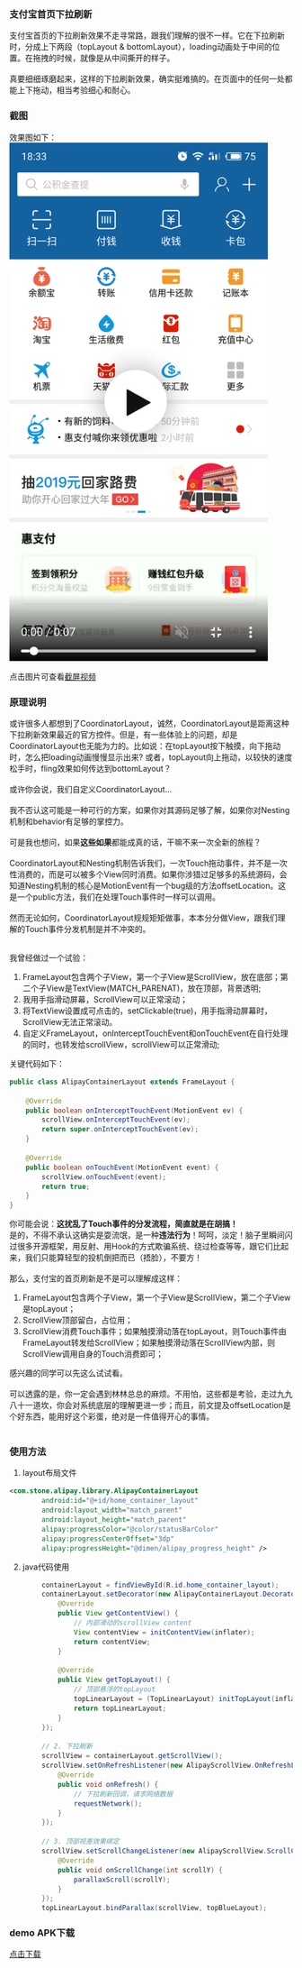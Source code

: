 ### 支付宝首页下拉刷新
支付宝首页的下拉刷新效果不走寻常路，跟我们理解的很不一样。它在下拉刷新时，分成上下两段（topLayout & bottomLayout），loading动画处于中间的位置。在拖拽的时候，就像是从中间撕开的样子。<br/><br/>
真要细细琢磨起来，这样的下拉刷新效果，确实挺难搞的。在页面中的任何一处都能上下拖动，相当考验细心和耐心。

### 截图
效果图如下：<br/>
<a href="https://xmusistone.github.io/capture/video.html?content=alipayCapture1.mp4" target="_blank">
  <img src="capture1.png" width="460"/>
</a>

点击图片可查看[截屏视频](https://xmusistone.github.io/capture/video.html?content=alipayCapture1.mp4)

### 原理说明
或许很多人都想到了CoordinatorLayout，诚然，CoordinatorLayout是距离这种下拉刷新效果最近的官方控件。但是，有一些体验上的问题，却是CoordinatorLayout也无能为力的。比如说：在topLayout按下触摸，向下拖动时，怎么把loading动画慢慢显示出来? 或者，topLayout向上拖动，以较快的速度松手时，fling效果如何传达到bottomLayout？<br/><br/>
或许你会说，我们自定义CoordinatorLayout...<br/><br/>
我不否认这可能是一种可行的方案，如果你对其源码足够了解，如果你对Nesting机制和behavior有足够的掌控力。<br/><br/>
可是我也想问，如果**这些如果**都能成真的话，干嘛不来一次全新的旅程？<br/><br/>
CoordinatorLayout和Nesting机制告诉我们，一次Touch拖动事件，并不是一次性消费的，而是可以被多个View同时消费。如果你涉猎过足够多的系统源码，会知道Nesting机制的核心是MotionEvent有一个bug级的方法offsetLocation。这是一个public方法，我们在处理Touch事件时一样可以调用。<br/><br/>
然而无论如何，CoordinatorLayout规规矩矩做事，本本分分做View，跟我们理解的Touch事件分发机制是并不冲突的。<br/><br/>

我曾经做过一个试验：
1. FrameLayout包含两个子View，第一个子View是ScrollView，放在底部；第二个子View是TextView(MATCH_PARENAT)，放在顶部，背景透明;
2. 我用手指滑动屏幕，ScrollView可以正常滚动；
3. 将TextView设置成可点击的，setClickable(true)，用手指滑动屏幕时，ScrollView无法正常滚动。
4. 自定义FrameLayout，onInterceptTouchEvent和onTouchEvent在自行处理的同时，也转发给scrollView，scrollView可以正常滑动;

关键代码如下：
```java
public class AlipayContainerLayout extends FrameLayout {

    @Override
    public boolean onInterceptTouchEvent(MotionEvent ev) {
        scrollView.onInterceptTouchEvent(ev);
        return super.onInterceptTouchEvent(ev);
    }
    
    @Override
    public boolean onTouchEvent(MotionEvent event) {
        scrollView.onTouchEvent(event);
        return true;
    }
}
```

你可能会说：**这扰乱了Touch事件的分发流程，简直就是在胡搞！**<br/>
是的，不得不承认这确实是耍流氓，是一种**违法行为**！呵呵，淡定！脑子里瞬间闪过很多开源框架，用反射、用Hook的方式欺骗系统、绕过检查等等，跟它们比起来，我们只能算轻型的投机倒把而已（捂脸），不要方！<br/><br/>
那么，支付宝的首页刷新是不是可以理解成这样：
1. FrameLayout包含两个子View，第一个子View是ScrollView，第二个子View是topLayout；
2. ScrollView顶部留白，占位用；
3. ScrollView消费Touch事件；如果触摸滑动落在topLayout，则Touch事件由FrameLayout转发给ScrollView；如果触摸滑动落在ScrollView内部，则ScrollView调用自身的Touch消费即可；

感兴趣的同学可以先这么试试看。<br/><br/>
可以透露的是，你一定会遇到林林总总的麻烦。不用怕，这些都是考验，走过九九八十一道坎，你会对系统底层的理解更进一步；而且，前文提及offsetLocation是个好东西，能用好这个彩蛋，绝对是一件值得开心的事情。<br/><br/>

### 使用方法
1. layout布局文件
```xml
<com.stone.alipay.library.AlipayContainerLayout
        android:id="@+id/home_container_layout"
        android:layout_width="match_parent"
        android:layout_height="match_parent"
        alipay:progressColor="@color/statusBarColor"
        alipay:progressCenterOffset="3dp"
        alipay:progressHeight="@dimen/alipay_progress_height" />
```
2. java代码使用
```java
        containerLayout = findViewById(R.id.home_container_layout);
        containerLayout.setDecorator(new AlipayContainerLayout.Decorator() {
            @Override
            public View getContentView() {
                // 内部滑动的scrollView content
                View contentView = initContentView(inflater);
                return contentView;
            }

            @Override
            public View getTopLayout() {
                // 顶部悬浮的topLayout
                topLinearLayout = (TopLinearLayout) initTopLayout(inflater);
                return topLinearLayout;
            }
        });

        // 2. 下拉刷新
        scrollView = containerLayout.getScrollView();
        scrollView.setOnRefreshListener(new AlipayScrollView.OnRefreshListener() {
            @Override
            public void onRefresh() {
                // 下拉刷新回调，请求网络数据
                requestNetwork();
            }
        });

        // 3. 顶部视差效果绑定
        scrollView.setScrollChangeListener(new AlipayScrollView.ScrollChangeListener() {
            @Override
            public void onScrollChange(int scrollY) {
                parallaxScroll(scrollY);
            }
        });
        topLinearLayout.bindParallax(scrollView, topBlueLayout);
```

### demo APK下载
[点击下载](https://github.com/xmuSistone/AlipayPullRefresh/blob/master/app-release.apk?raw=true)
